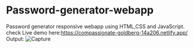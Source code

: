 # Password-generator-webapp
Password generator responsive webapp using HTML,CSS and JavaScript.
check Live demo here:https://compassionate-goldberg-14a206.netlify.app/
Output:
![Capture](https://user-images.githubusercontent.com/68966594/133652431-6ebaebdd-67aa-44c6-8fa9-1a46049dcc88.PNG)

